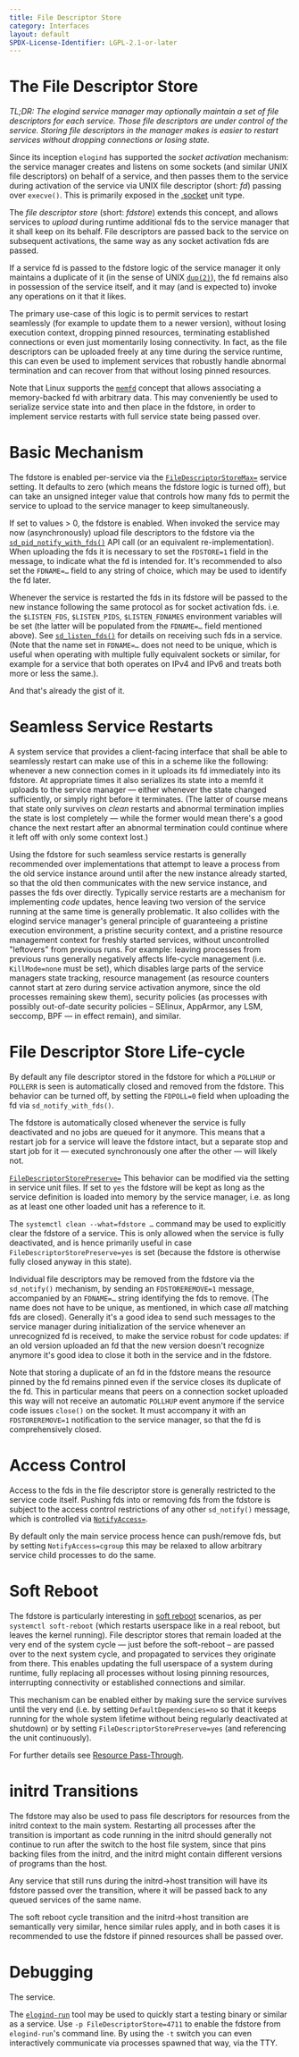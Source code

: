 ```yaml
---
title: File Descriptor Store
category: Interfaces
layout: default
SPDX-License-Identifier: LGPL-2.1-or-later
---
```


# The File Descriptor Store

*TL;DR: The elogind service manager may optionally maintain a set of file
descriptors for each service. Those file descriptors are under control of the
service. Storing file descriptors in the manager makes is easier to restart
services without dropping connections or losing state.*

Since its inception `elogind` has supported the *socket* *activation*
mechanism: the service manager creates and listens on some sockets (and similar
UNIX file descriptors) on behalf of a service, and then passes them to the
service during activation of the service via UNIX file descriptor (short: *fd*)
passing over `execve()`. This is primarily exposed in the
[.socket](https://www.freedesktop.org/software/elogind/man/elogind.socket.html)
unit type.

The *file* *descriptor* *store* (short: *fdstore*) extends this concept, and
allows services to *upload* during runtime additional fds to the service
manager that it shall keep on its behalf. File descriptors are passed back to
the service on subsequent activations, the same way as any socket activation
fds are passed.

If a service fd is passed to the fdstore logic of the service manager it only
maintains a duplicate of it (in the sense of UNIX
[`dup(2)`](https://man7.org/linux/man-pages/man2/dup.2.html)), the fd remains
also in possession of the service itself, and it may (and is expected to)
invoke any operations on it that it likes.

The primary use-case of this logic is to permit services to restart seamlessly
(for example to update them to a newer version), without losing execution
context, dropping pinned resources, terminating established connections or even
just momentarily losing connectivity. In fact, as the file descriptors can be
uploaded freely at any time during the service runtime, this can even be used
to implement services that robustly handle abnormal termination and can recover
from that without losing pinned resources.

Note that Linux supports the
[`memfd`](https://man7.org/linux/man-pages/man2/memfd_create.2.html) concept
that allows associating a memory-backed fd with arbitrary data. This may
conveniently be used to serialize service state into and then place in the
fdstore, in order to implement service restarts with full service state being
passed over.

# Basic Mechanism

The fdstore is enabled per-service via the
[`FileDescriptorStoreMax=`](https://www.freedesktop.org/software/elogind/man/elogind.service.html#FileDescriptorStoreMax=)
service setting. It defaults to zero (which means the fdstore logic is turned
off), but can take an unsigned integer value that controls how many fds to
permit the service to upload to the service manager to keep simultaneously.

If set to values > 0, the fdstore is enabled. When invoked the service may now
(asynchronously) upload file descriptors to the fdstore via the
[`sd_pid_notify_with_fds()`](https://www.freedesktop.org/software/elogind/man/sd_pid_notify_with_fds.html)
API call (or an equivalent re-implementation). When uploading the fds it is
necessary to set the `FDSTORE=1` field in the message, to indicate what the fd
is intended for. It's recommended to also set the `FDNAME=…` field to any
string of choice, which may be used to identify the fd later.

Whenever the service is restarted the fds in its fdstore will be passed to the
new instance following the same protocol as for socket activation fds. i.e. the
`$LISTEN_FDS`, `$LISTEN_PIDS`, `$LISTEN_FDNAMES` environment variables will be
set (the latter will be populated from the `FDNAME=…` field mentioned
above). See
[`sd_listen_fds()`](https://www.freedesktop.org/software/elogind/man/sd_listen_fds.html)
for details on receiving such fds in a service. (Note that the name set in
`FDNAME=…` does not need to be unique, which is useful when operating with
multiple fully equivalent sockets or similar, for example for a service that
both operates on IPv4 and IPv6 and treats both more or less the same.).

And that's already the gist of it.

# Seamless Service Restarts

A system service that provides a client-facing interface that shall be able to
seamlessly restart can make use of this in a scheme like the following:
whenever a new connection comes in it uploads its fd immediately into its
fdstore. At appropriate times it also serializes its state into a memfd it
uploads to the service manager — either whenever the state changed
sufficiently, or simply right before it terminates. (The latter of course means
that state only survives on *clean* restarts and abnormal termination implies the
state is lost completely — while the former would mean there's a good chance the
next restart after an abnormal termination could continue where it left off
with only some context lost.)

Using the fdstore for such seamless service restarts is generally recommended
over implementations that attempt to leave a process from the old service
instance around until after the new instance already started, so that the old
then communicates with the new service instance, and passes the fds over
directly. Typically service restarts are a mechanism for implementing *code*
updates, hence leaving two version of the service running at the same time is
generally problematic. It also collides with the elogind service manager's
general principle of guaranteeing a pristine execution environment, a pristine
security context, and a pristine resource management context for freshly
started services, without uncontrolled "leftovers" from previous runs. For
example: leaving processes from previous runs generally negatively affects
life-cycle management (i.e. `KillMode=none` must be set), which disables large
parts of the service managers state tracking, resource management (as resource
counters cannot start at zero during service activation anymore, since the old
processes remaining skew them), security policies (as processes with possibly
out-of-date security policies – SElinux, AppArmor, any LSM, seccomp, BPF — in
effect remain), and similar.

# File Descriptor Store Life-cycle

By default any file descriptor stored in the fdstore for which a `POLLHUP` or
`POLLERR` is seen is automatically closed and removed from the fdstore. This
behavior can be turned off, by setting the `FDPOLL=0` field when uploading the
fd via `sd_notify_with_fds()`.

The fdstore is automatically closed whenever the service is fully deactivated
and no jobs are queued for it anymore. This means that a restart job for a
service will leave the fdstore intact, but a separate stop and start job for
it — executed synchronously one after the other — will likely not.

[`FileDescriptorStorePreserve=`](https://www.freedesktop.org/software/elogind/man/elogind.service.html#FileDescriptorStorePreserve=)
This behavior can be modified via the
setting in service unit files. If set to `yes` the fdstore will be kept as long
as the service definition is loaded into memory by the service manager, i.e. as
long as at least one other loaded unit has a reference to it.

The `systemctl clean --what=fdstore …` command may be used to explicitly clear
the fdstore of a service. This is only allowed when the service is fully
deactivated, and is hence primarily useful in case
`FileDescriptorStorePreserve=yes` is set (because the fdstore is otherwise
fully closed anyway in this state).

Individual file descriptors may be removed from the fdstore via the
`sd_notify()` mechanism, by sending an `FDSTOREREMOVE=1` message, accompanied
by an `FDNAME=…` string identifying the fds to remove. (The name does not have
to be unique, as mentioned, in which case *all* matching fds are
closed). Generally it's a good idea to send such messages to the service
manager during initialization of the service whenever an unrecognized fd is
received, to make the service robust for code updates: if an old version
uploaded an fd that the new version doesn't recognize anymore it's good idea to
close it both in the service and in the fdstore.

Note that storing a duplicate of an fd in the fdstore means the resource pinned
by the fd remains pinned even if the service closes its duplicate of the
fd. This in particular means that peers on a connection socket uploaded this
way will not receive an automatic `POLLHUP` event anymore if the service code
issues `close()` on the socket. It must accompany it with an `FDSTOREREMOVE=1`
notification to the service manager, so that the fd is comprehensively closed.

# Access Control

Access to the fds in the file descriptor store is generally restricted to the
service code itself. Pushing fds into or removing fds from the fdstore is
subject to the access control restrictions of any other `sd_notify()` message,
which is controlled via
[`NotifyAccess=`](https://www.freedesktop.org/software/elogind/man/elogind.service.html#NotifyAccess=).

By default only the main service process hence can push/remove fds, but by
setting `NotifyAccess=cgroup` this may be relaxed to allow arbitrary service
child processes to do the same.

# Soft Reboot

The fdstore is particularly interesting in [soft
reboot](https://www.freedesktop.org/software/elogind/man/elogind-soft-reboot.service.html)
scenarios, as per `systemctl soft-reboot` (which restarts userspace like in a
real reboot, but leaves the kernel running). File descriptor stores that remain
loaded at the very end of the system cycle — just before the soft-reboot – are
passed over to the next system cycle, and propagated to services they originate
from there. This enables updating the full userspace of a system during
runtime, fully replacing all processes without losing pinning resources,
interrupting connectivity or established connections and similar.

This mechanism can be enabled either by making sure the service survives until
the very end (i.e. by setting `DefaultDependencies=no` so that it keeps running
for the whole system lifetime without being regularly deactivated at shutdown)
or by setting `FileDescriptorStorePreserve=yes` (and referencing the unit
continuously).

For further details see [Resource
Pass-Through](https://www.freedesktop.org/software/elogind/man/elogind-soft-reboot.service.html#Resource%20Pass-Through).

# initrd Transitions

The fdstore may also be used to pass file descriptors for resources from the
initrd context to the main system. Restarting all processes after the
transition is important as code running in the initrd should generally not
continue to run after the switch to the host file system, since that pins
backing files from the initrd, and the initrd might contain different versions
of programs than the host.

Any service that still runs during the initrd→host transition will have its
fdstore passed over the transition, where it will be passed back to any queued
services of the same name.

The soft reboot cycle transition and the initrd→host transition are
semantically very similar, hence similar rules apply, and in both cases it is
recommended to use the fdstore if pinned resources shall be passed over.

# Debugging

The
service.

The
[`elogind-run`](https://www.freedesktop.org/software/elogind/man/elogind-run.html)
tool may be used to quickly start a testing binary or similar as a service. Use
`-p FileDescriptorStore=4711` to enable the fdstore from `elogind-run`'s
command line. By using the `-t` switch you can even interactively communicate
via processes spawned that way, via the TTY.
